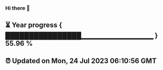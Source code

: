 ### Hi there 👋
⏳ Year progress { ████████████████▁▁▁▁▁▁▁▁▁▁▁▁▁▁ } 55.96 %
---
⏰ Updated on Mon, 24 Jul 2023 06:10:56 GMT
---
